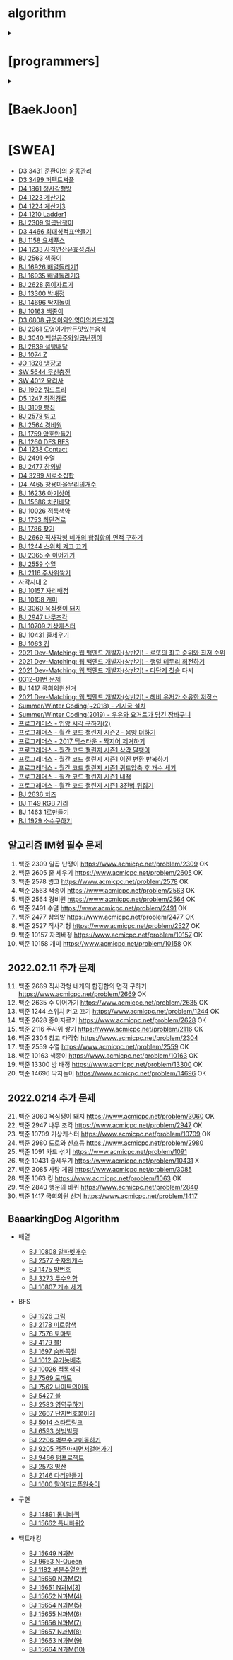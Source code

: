# algorithm

<details markdown="1">
<summary>

# [programmers]

</summary>

- LV1.

  [서울에서 김서방 찾기](https://programmers.co.kr/learn/courses/30/lessons/12919?language=java)

  [소수 찾기](https://programmers.co.kr/learn/courses/30/lessons/12921)

  [문자열 다루기 기본](https://programmers.co.kr/learn/courses/30/lessons/12918)

  [최댓값 구하기(SQL)](https://programmers.co.kr/learn/courses/30/lessons/59415)

  [모든 레코드 조회하기(SQL)](https://programmers.co.kr/learn/courses/30/lessons/59034)

  [두 정수 사이의 합](https://programmers.co.kr/learn/courses/30/lessons/12912)

  [평균 구하기](https://programmers.co.kr/learn/courses/30/lessons/12944)

  [문자열을 정수로 바꾸기](https://programmers.co.kr/learn/courses/30/lessons/12925)

  [완주하지 못한 선수](https://programmers.co.kr/learn/courses/30/lessons/42576)

  [이름이 없는 동물의 아이디](https://programmers.co.kr/learn/courses/30/lessons/59039)

  [약수의 합](https://programmers.co.kr/learn/courses/30/lessons/12928)

  [모의고사](https://programmers.co.kr/learn/courses/30/lessons/42840)

  [문자열 내 마음대로 정렬하기](https://programmers.co.kr/learn/courses/30/lessons/12915)

  [동물의 아이디와 이름](https://programmers.co.kr/learn/courses/30/lessons/59403)

  [역순 정렬하기](https://programmers.co.kr/learn/courses/30/lessons/59035)

  [아픈 동물 찾기](https://programmers.co.kr/learn/courses/30/lessons/59036)

  [어린 동물 찾기](https://programmers.co.kr/learn/courses/30/lessons/59037)

  [여러 기준으로 정렬하기](https://programmers.co.kr/learn/courses/30/lessons/59404)

  [상위 n개 레코드](https://programmers.co.kr/learn/courses/30/lessons/59405)

  [이름이 있는 동물의 아이디](https://programmers.co.kr/learn/courses/30/lessons/59407)

- LV2.

  [탑](https://programmers.co.kr/learn/courses/30/lessons/42588)

  [주식가격](https://programmers.co.kr/learn/courses/30/lessons/42584)

  [프린터](https://programmers.co.kr/learn/courses/30/lessons/42587)

  [가장 큰 수](https://programmers.co.kr/learn/courses/30/lessons/42746)

  [124 나라의 숫자](https://programmers.co.kr/learn/courses/30/lessons/12899)

  [위장](https://programmers.co.kr/learn/courses/30/lessons/42578)

  [중성화 여부 파악하기](https://programmers.co.kr/learn/courses/30/lessons/59409)

  [이름에 el이 들어가는 동물찾기](https://programmers.co.kr/learn/courses/30/lessons/59047)

  [DATETIME에서 DATE로 형 변환](https://programmers.co.kr/learn/courses/30/lessons/59414)

  [최솟값 구하기](https://programmers.co.kr/learn/courses/30/lessons/59038)

  [동물 수 구하기](https://programmers.co.kr/learn/courses/30/lessons/59406)

  [고양이와 개는 몇 마리 있을까](https://programmers.co.kr/learn/courses/30/lessons/59040)

  [NULL 처리하기](https://programmers.co.kr/learn/courses/30/lessons/59410)

  [중복 제거하기](https://programmers.co.kr/learn/courses/30/lessons/59408)

- LV3.

</details>

<details markdown="1">
<summary>

# [BaekJoon]

</summary>
    
</details>

# [SWEA]

- [D3 3431 준환이의 운동관리](https://gist.github.com/sedin2/cbb83a652e0f9f3076275d6ee278f943)
- [D3 3499 퍼펙트셔플](https://gist.github.com/sedin2/a4b3e89192b9ced843747ccfb6d0651c)
- [D4 1861 정사각형방](https://gist.github.com/sedin2/1eb66a891116094f22334ed27eab4926)
- [D4 1223 계산기2](https://gist.github.com/sedin2/78b97d7a1761c8ea32afc6065b36a1cf)
- [D4 1224 계산기3](https://gist.github.com/sedin2/9b34f0869b30ac5a645f0b1b3a8977eb)
- [D4 1210 Ladder1](https://gist.github.com/sedin2/07855ab812caad7110609dd39c422975#file-input-txt)
- [BJ 2309 일곱난쟁이](https://gist.github.com/sedin2/0e2ac0dfae7537eaea693dfa9ec60558)
- [D3 4466 최대성적표만들기](https://gist.github.com/sedin2/1a79968c2eb14e5129242b2bf7958761)
- [BJ 1158 요세푸스](https://gist.github.com/sedin2/7d3462f21992c49b4a7d5ab4f16e2b2f)
- [D4 1233 사칙연산유효성검사](https://gist.github.com/sedin2/f586d2a804f72d0c064b9e698445cf36)
- [BJ 2563 색종이](https://gist.github.com/sedin2/b89243e67e9175bea11a3fe261730d7d)
- [BJ 16926 배열돌리기1](https://gist.github.com/sedin2/5ae1f2b3e64b4c7c8444f854c134c4cf)
- [BJ 16935 배열돌리기3](https://gist.github.com/sedin2/c1ce36d76cb79800cd3cc651e8a5aa93)
- [BJ 2628 종이자르기](https://gist.github.com/sedin2/545e5d368412bfa560d856171fefcc45)
- [BJ 13300 방배정](https://gist.github.com/sedin2/3041532117acfb96f6ac75dfdf6859e1)
- [BJ 14696 딱지놀이](https://gist.github.com/sedin2/caa625ea2b1ba17a690bb2f9827831c7)
- [BJ 10163 색종이](https://gist.github.com/sedin2/05647fab4b81f740f926caec5d585d49)
- [D3 6808 규영이와인영이의카드게임](https://gist.github.com/sedin2/f815dbe0f2e18da09de28343775478ee)
- [BJ 2961 도영이가만든맛있는음식](https://gist.github.com/sedin2/658a4e3f0926b59c1acd62d490021a97)
- [BJ 3040 백설공주와일곱난쟁이](https://gist.github.com/sedin2/c41c01e1800efb2b8d5e52fa6b6ff9ae)
- [BJ 2839 설탕배달](https://gist.github.com/sedin2/81444deac30d9ccd3d5f1cc23ae8c049)
- [BJ 1074 Z](https://gist.github.com/sedin2/c7233d9d5202044fe70863e2a24854fa)
- [JO 1828 냉장고](https://gist.github.com/sedin2/befcf56c2c843b1f2442697bc492abd4)
- [SW 5644 무선충전](https://gist.github.com/sedin2/b64f132ee849333435d6559d74b2adb8)
- [SW 4012 요리사](https://gist.github.com/sedin2/12abf6390efa12cc3973948a14d38c6c)
- [BJ 1992 쿼드트리](https://gist.github.com/sedin2/e24fee4402f03d9f829a2a717ab6ddf0)
- [D5 1247 최적경로](https://gist.github.com/sedin2/1440ee8931ec7baf6f85c70aed4a9594)
- [BJ 3109 빵집](https://gist.github.com/sedin2/458e16bcac1e635cf88932516fd378d2)
- [BJ 2578 빙고](https://gist.github.com/sedin2/28918bf3f7945d16e357e697ca22ef21)
- [BJ 2564 경비원](https://gist.github.com/sedin2/979435c813e7eb2283fe893c0ddcdf5a)
- [BJ 1759 암호만들기](https://gist.github.com/sedin2/3a8b0471428d49eab06f26d8dd768777)
- [BJ 1260 DFS BFS](https://gist.github.com/sedin2/27f51e374185a164baacd6c51be0a8ba)
- [D4 1238 Contact](https://gist.github.com/sedin2/3a72f3ab83b97fed39784ae46015f633)
- [BJ 2491 수열](https://gist.github.com/sedin2/4770d24672debd47a811c449b4d8e861)
- [BJ 2477 참외밭](https://gist.github.com/sedin2/0fdc81680f59f731d4b8bf58c6f2ebc4)
- [D4 3289 서로소집합](https://gist.github.com/sedin2/32a0008b99cbd4c14ff47e8f2e7d451c)
- [D4 7465 창용마을무리의개수](https://gist.github.com/sedin2/00f7ac3cd3e3755dc8cfee1fb8d1f227)
- [BJ 16236 아기상어](https://gist.github.com/sedin2/873e97ae816f1a76b7e2cdf6a29df08c)
- [BJ 15686 치킨배달](https://gist.github.com/sedin2/e06aad1b311845c865529d153f9894d7)
- [BJ 10026 적록색약](https://gist.github.com/sedin2/14024abd9a36ca0f3aef4ae26f04c701)
- [BJ 1753 최단경로](https://gist.github.com/sedin2/9fe9025f50eb1dae11a6ba4819ddf486)
- [BJ 1786 찾기](https://gist.github.com/sedin2/711c2c58e1ad44ce07d4d57ee2356c2c)
- [BJ 2669 직사각형 네개의 합집합의 면적 구하기](https://gist.github.com/sedin2/ca6f4915c09aa559d3a98af719c669bb)
- [BJ 1244 스위치 켜고 끄기](https://gist.github.com/sedin2/62c07b849978a9a3d4b2c1f77b26d8d0)
- [BJ 2365 수 이어가기](https://gist.github.com/sedin2/b8450603a67d2b2a830ef6b0097f4cc3)
- [BJ 2559 수열](https://gist.github.com/sedin2/25bac816cd77c942178887c88b198fef)
- [BJ 2116 주사위쌓기](https://gist.github.com/sedin2/8803193f6abb92236e9ee7acc42b60eb)
- [사각지대 2](https://gist.github.com/sedin2/13ccde14d38650f69b89edfe55d6238f)
- [BJ 10157 자리배정](https://gist.github.com/sedin2/4c2e8b1f834e7b48fe74707f89958c24)
- [BJ 10158 개미](https://gist.github.com/sedin2/8d65eef425c24ecf442aff0e7b91c920)
- [BJ 3060 욕심쟁이 돼지](https://gist.github.com/sedin2/e8b0a06b28347fc4598464addc655640)
- [BJ 2947 나무조각](https://gist.github.com/sedin2/502b386659612df323a18669167cea71)
- [BJ 10709 기상캐스터](https://gist.github.com/sedin2/ee8c302a686fa91a0ad4e3862521c769)
- [BJ 10431 줄세우기](https://gist.github.com/sedin2/8d2a92ff0832d5b70e43ad64318a416c)
- [BJ 1063 킹](https://gist.github.com/sedin2/b96ac0b406fa6b74374a0d84d24d5e51)
- [2021 Dev-Matching: 웹 백엔드 개발자(상반기) - 로또의 최고 순위와 최저 순위](https://gist.github.com/sedin2/6bdbeec1149929ca7ec315eba2fb5c1c)
- [2021 Dev-Matching: 웹 백엔드 개발자(상반기) - 행렬 테두리 회전하기](https://gist.github.com/sedin2/f996121597fd06bed948c13aca2e0028)
- [2021 Dev-Matching: 웹 백엔드 개발자(상반기) - 다단계 칫솔](https://gist.github.com/sedin2/4588ab6615fd4d3ccbbc342e18ededef) 다시
- [0312-01번 문제](https://gist.github.com/sedin2/3b06c040ffb2731e2ee781d649ce7ba2)
- [BJ 1417 국회의원선거](https://gist.github.com/sedin2/a65b8092f13756b76f457948d8520d85)
- [2021 Dev-Matching: 웹 백엔드 개발자(상반기) - 헤비 유저가 소유한 저장소](https://gist.github.com/sedin2/4ff9288a74a86fb451026b8ef0947f15)
- [Summer/Winter Coding(~2018) - 기지국 설치](https://gist.github.com/sedin2/513feecea71ff3799c1eeffc3ddc15c5)
- [Summer/Winter Coding(2019) - 우유와 요거트가 담긴 장바구니](https://gist.github.com/sedin2/890d122f417e73db21c4c6850b997d4c)
- [프로그래머스 - 입양 시각 구하기(2)](https://gist.github.com/sedin2/eb00e6b34434f1e97baa82274e200b0c)
- [프로그래머스 - 월간 코드 챌린지 시즌2 - 음양 더하기](https://gist.github.com/sedin2/20f63c77c88381e24045a8c804286ed3)
- [프로그래머스 - 2017 팁스타운 - 짝지어 제거하기](https://gist.github.com/sedin2/6cbcf31629c8e96f5052079e8239c69e)
- [프로그래머스 - 월간 코드 챌린지 시즌1 삼각 달팽이](https://gist.github.com/sedin2/4f964f51092f0a1a6c85b3561ab2e333)
- [프로그래머스 - 월간 코드 챌린지 시즌1 이진 변환 반복하기](https://gist.github.com/sedin2/0a424103371c6f1b301e24b626076908)
- [프로그래머스 - 월간 코드 챌린지 시즌1 쿼드압축 후 개수 세기](https://gist.github.com/sedin2/582958781eff6d0b9749eceb0a479f94)
- [프로그래머스 - 월간 코드 챌린지 시즌1 내적](https://gist.github.com/sedin2/cf04d4170d4b9309bc3f5d6f3f45936f)
- [프로그래머스 - 월간 코드 챌린지 시즌1 3진법 뒤집기](https://gist.github.com/sedin2/ebc2c2708c9589fa22ab2f4049b8c745)
- [BJ 2636 치즈](https://gist.github.com/sedin2/43cd1462541dd6e087da79435a2bcc8c)
- [BJ 1149 RGB 거리](https://gist.github.com/sedin2/d4880ce179286bd66aee12eb0bd4245a)
- [BJ 1463 1로만들기](https://gist.github.com/sedin2/0f0a8de509aa839cdf4cbc3f50917120)
- [BJ 1929 소수구하기](https://gist.github.com/sedin2/b3097cd1c715cff64381ab7bb1497db4)

## 알고리즘 IM형 필수 문제

1.  백준 2309 일곱 난쟁이 https://www.acmicpc.net/problem/2309 OK
2.  백준 2605 줄 세우기 https://www.acmicpc.net/problem/2605 OK
3.  백준 2578 빙고 https://www.acmicpc.net/problem/2578 OK
4.  백준 2563 색종이 https://www.acmicpc.net/problem/2563 OK
5.  백준 2564 경비원 https://www.acmicpc.net/problem/2564 OK
6.  백준 2491 수열 https://www.acmicpc.net/problem/2491 OK
7.  백준 2477 참외밭 https://www.acmicpc.net/problem/2477 OK
8.  백준 2527 직사각형 https://www.acmicpc.net/problem/2527 OK
9.  백준 10157 자리배정 https://www.acmicpc.net/problem/10157 OK
10. 백준 10158 개미 https://www.acmicpc.net/problem/10158 OK

## 2022.02.11 추가 문제

11. 백준 2669 직사각형 네개의 합집합의 면적 구하기 https://www.acmicpc.net/problem/2669 OK
12. 백준 2635 수 이어가기 https://www.acmicpc.net/problem/2635 OK
13. 백준 1244 스위치 켜고 끄기 https://www.acmicpc.net/problem/1244 OK
14. 백준 2628 종이자르기 https://www.acmicpc.net/problem/2628 OK
15. 백준 2116 주사위 쌓기 https://www.acmicpc.net/problem/2116 OK
16. 백준 2304 창고 다각형 https://www.acmicpc.net/problem/2304
17. 백준 2559 수열 https://www.acmicpc.net/problem/2559 OK
18. 백준 10163 색종이 https://www.acmicpc.net/problem/10163 OK
19. 백준 13300 방 배정 https://www.acmicpc.net/problem/13300 OK
20. 백준 14696 딱지놀이 https://www.acmicpc.net/problem/14696 OK

## 2022.0214 추가 문제

21. 백준 3060 욕심쟁이 돼지 https://www.acmicpc.net/problem/3060 OK
22. 백준 2947 나무 조각 https://www.acmicpc.net/problem/2947 OK
23. 백준 10709 기상캐스터 https://www.acmicpc.net/problem/10709 OK
24. 백준 2980 도로와 신호등 https://www.acmicpc.net/problem/2980
25. 백준 1091 카드 섞기 https://www.acmicpc.net/problem/1091
26. 백준 10431 줄세우기 https://www.acmicpc.net/problem/10431 X
27. 백준 3085 사탕 게임 https://www.acmicpc.net/problem/3085
28. 백준 1063 킹 https://www.acmicpc.net/problem/1063 OK
29. 백준 2840 행운의 바퀴 https://www.acmicpc.net/problem/2840
30. 백준 1417 국회의원 선거 https://www.acmicpc.net/problem/1417

## BaaarkingDog Algorithm

- 배열

  - [BJ 10808 알파벳개수](https://gist.github.com/sedin2/ad5b22d20f5e671d4b4ea0df61e74fe4)
  - [BJ 2577 숫자의개수](https://gist.github.com/sedin2/8615f5dfd4c6db10f55f3589252238e4)
  - [BJ 1475 방번호](https://gist.github.com/sedin2/f62009694e8021f4499fe0de709537f2)
  - [BJ 3273 두수의합](https://gist.github.com/sedin2/8491a62b311aac81c4bae5ccec8c4b47)
  - [BJ 10807 개수 세기](https://gist.github.com/sedin2/3b53a2a5bd8267058ca6fc6df42137e9)

- BFS

  - [BJ 1926 그림](https://gist.github.com/sedin2/3a8588b1ef55bfecd6e3c7612b48c0b5)
  - [BJ 2178 미로탐색](https://gist.github.com/sedin2/5917188b6f2b9f910efa5ea743ed22d9)
  - [BJ 7576 토마토](https://gist.github.com/sedin2/7c09e85bbb5e735efab6818b795f8354)
  - [BJ 4179 불!](https://gist.github.com/sedin2/ddef9ea253a76475e1cebdb852aab877)
  - [BJ 1697 숨바꼭질](https://gist.github.com/sedin2/bd7c1a747cf25b8d450cf03282c9744d)
  - [BJ 1012 유기농배추](https://gist.github.com/sedin2/9cb9ce68a3ddf28ca73908321b31221e)
  - [BJ 10026 적록색약](https://gist.github.com/sedin2/ee970830b00b127aff876f256b7d8039)
  - [BJ 7569 토마토](https://gist.github.com/sedin2/1c83a7544887c7f70b41944b67df2e9a)
  - [BJ 7562 나이트의이동](https://gist.github.com/sedin2/642e18f98240bba9ca65616d57df6edc)
  - [BJ 5427 불](https://gist.github.com/sedin2/d23e44328bf7ca3be79040ceb7627516)
  - [BJ 2583 영역구하기](https://gist.github.com/sedin2/ebdfeee86b5d912579b4852d6fb13978)
  - [BJ 2667 단지번호붙이기](https://gist.github.com/sedin2/aa87847a1648889a4e8c31f6c0cfdda9)
  - [BJ 5014 스타트링크](https://gist.github.com/sedin2/7f647f04cb224df7b20542ce47137915)
  - [BJ 6593 상범빌딩](https://gist.github.com/sedin2/3ddb9954941ca02eb8012b8dcefa93a1)
  - [BJ 2206 벽부수고이동하기](https://gist.github.com/sedin2/aee705eb3717534824a6bfb6917f3ec3)
  - [BJ 9205 맥주마시면서걸어가기](https://gist.github.com/sedin2/9d4b4c040f2b20c03bb97b67195bf893)
  - [BJ 9466 텀프로젝트](https://gist.github.com/sedin2/aef922b544809f8592fa2b7225f401d0)
  - [BJ 2573 빙산](https://gist.github.com/sedin2/20518d6f27c72bc8e02772aa3ae76b22)
  - [BJ 2146 다리만들기](https://gist.github.com/sedin2/300f24ba1a67e7c264e1a2839f6e9645)
  - [BJ 1600 말이되고픈원숭이](https://gist.github.com/sedin2/ff315f955dfc5692075df8f5a8ac1c06)

- 구현

  - [BJ 14891 톱니바퀴](https://gist.github.com/sedin2/c2335be8b2bd7219b9af942563374052)
  - [BJ 15662 톱니바퀴2](https://gist.github.com/sedin2/b747bd57ad283d905666efc0ca19ce49)

- 백트래킹

  - [BJ 15649 N과M](https://gist.github.com/sedin2/8e7a238bd0b529ee34a522174e869f1c)
  - [BJ 9663 N-Queen](https://gist.github.com/sedin2/5106022bafed0fdc8944ef0dd4d9d7fd)
  - [BJ 1182 부분수열의합](https://gist.github.com/sedin2/f0536621ae99d285c1f86dd200bfab53)
  - [BJ 15650 N과M(2)](https://gist.github.com/sedin2/39043799c3a3e7f63da18ea0a888a2b9)
  - [BJ 15651 N과M(3)](https://gist.github.com/sedin2/a68325813e50ed52a963015509187139)
  - [BJ 15652 N과M(4)](https://gist.github.com/sedin2/2af348d0eb6c91c6ca481a5ef6fe1e15)
  - [BJ 15654 N과M(5)](https://gist.github.com/sedin2/fcaf486f6bd6c4b40f69f81063435acc)
  - [BJ 15655 N과M(6)](https://gist.github.com/sedin2/fb9dd1aafaca09214ede34b76333cf73)
  - [BJ 15656 N과M(7)](https://gist.github.com/sedin2/e5398728e5354e75596b020548c7ad8a)
  - [BJ 15657 N과M(8)](https://gist.github.com/sedin2/f9b78c0af69c4a27045b0b33e8ea1582)
  - [BJ 15663 N과M(9)](https://gist.github.com/sedin2/544c385fbffaf3a74a4b7e13290996c5)
  - [BJ 15664 N과M(10)](https://gist.github.com/sedin2/4060fefe7662d8afa5f67a508e70b063)
